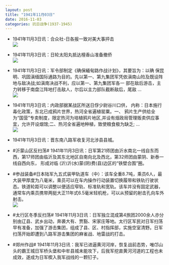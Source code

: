 ```yaml
---
layout: post
title: "1941年11月03日"
date: 2016-11-03
categories: 抗日战争(1937-1945)
---
```


<meta name="referrer" content="no-referrer" />

- 1941年11月3日讯：合众社-日各报一致对美大事抨击 <br/><img src="https://ww1.sinaimg.cn/large/aca367d8jw1f9f9nbryflj205g0h4gms.jpg" />

- 1941年11月3日讯：日轮太阳丸抵达檀香山准备撤侨 <br/><img src="https://ww1.sinaimg.cn/large/aca367d8jw1f9f7wii66oj20bw0bnjt9.jpg" />

- 1941年11月3日讯：军令部制定《确保緬甸路作战计划》，其要旨为：以确 保昆明、巩固滇缅国际通路为目的。先以第一、第九集团军凭依滇南山险及既设阵地与敌决战;如滇南决战不利，应以第一、第九集团军各一 部在敌后游击，主力转移于南盘江阵地打击敌人，尔后以主力部队截断敌后，尾敌 ... <br/><img src="https://ww1.sinaimg.cn/large/aca367d8jw1f9f66gsap7j20c809z75h.jpg" />

- 1941年11月3日讯：内政部据某战区所送日俘少尉谷川口供， 内称：日本施行毒化政策，东北已成鸦片世界，热河全省遍植罂粟。一、 鸦片生产供给全为“国营”专卖制度，限定热河为培植鸦片地区,并设有烟政局管理贩卖供应事宜，允许开设烟馆;二、热河全省遍地种植，致使粮食极为缺乏; ... <br/><img src="https://ww2.sinaimg.cn/large/aca367d8jw1f9f2pro3dzj20c8090my8.jpg" />

- 1941年11月3日讯：晋东南八路军收复河北涉县县城。 

- #沂蒙山区反扫荡# 1941年11月3日讯：日军第21师团由沂水南北一线自东而西，第17师团由临沂及其东北地区自南向北及西北，第32师团由蒙阴、新泰一线自西向东， 形成对临 (沂)沂(水)蒙(阴)费(县)边区的“铁壁合围”圈。 

- #参战装备#日本陆军九五式装甲轨道车（中）：该车全重8.7吨，乘员6人，最大装甲厚度为八毫米，乘员可以在车内操作行动装置切换履带和铁轨行驶状态。铁道轮距可以调整以便适应窄轨、标准轨和宽轨。该车并没有固定武器，通常车内乘员携带两挺大正11年式6.5毫米轻机枪，可以从预留的射击孔向车外射击。 <br/><img src="https://ww4.sinaimg.cn/large/aca367d8jw1f9eoudp4ybj20b50lun13.jpg" />

- #太行区冬季反扫荡# 1941年11月3日讯：日军独立混成第4旅团2000余人亦分别由辽县、武乡出动，奔袭大有、贾豁、宋家庄等地。太行区军民对日军扫荡早有准备，加强了游击集团，组成了县、区、村指挥部，实施空室清野。日军扫荡开始即遭到八路军游击集团的麻雀战、地雷战的打击。 

- #郑州作战# 1941年11月3日讯：我军已进逼黄河河岸，恢复战前态势，唯邙山头的霸王城日军桥头堡和中牟县城未能攻下，后我军挖直黄河河道的工程也未成效，遂成为日军楔入我军战线的一颗钉子。 

